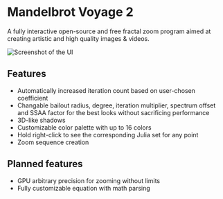 # Mandelbrot Voyage 2
A fully interactive open-source and free fractal zoom program aimed at creating artistic and high quality images & videos.

![Screenshot of the UI](https://github.com/Yilmaz4/MV2/assets/77583632/d8a478c7-7a6f-42c0-b0f2-89a93d4702dc)

## Features
- Automatically increased iteration count based on user-chosen coefficient
- Changable bailout radius, degree, iteration multiplier, spectrum offset and SSAA factor for the best looks without sacrificing performance
- 3D-like shadows
- Customizable color palette with up to 16 colors
- Hold right-click to see the corresponding Julia set for any point
- Zoom sequence creation

## Planned features
- GPU arbitrary precision for zooming without limits
- Fully customizable equation with math parsing
